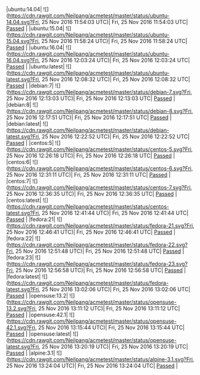 |ubuntu:14.04| ![](https://cdn.rawgit.com/Neilpang/acmetest/master/status/ubuntu-14.04.svg?Fri, 25 Nov 2016 11:54:03 UTC)| Fri, 25 Nov 2016 11:54:03 UTC| [Passed](https://github.com/Neilpang/acmetest/blob/master/logs/ubuntu-14.04.out) |
|ubuntu:15.04| ![](https://cdn.rawgit.com/Neilpang/acmetest/master/status/ubuntu-15.04.svg?Fri, 25 Nov 2016 11:58:24 UTC)| Fri, 25 Nov 2016 11:58:24 UTC| [Passed](https://github.com/Neilpang/acmetest/blob/master/logs/ubuntu-15.04.out) |
|ubuntu:16.04| ![](https://cdn.rawgit.com/Neilpang/acmetest/master/status/ubuntu-16.04.svg?Fri, 25 Nov 2016 12:03:24 UTC)| Fri, 25 Nov 2016 12:03:24 UTC| [Passed](https://github.com/Neilpang/acmetest/blob/master/logs/ubuntu-16.04.out) |
|ubuntu:latest| ![](https://cdn.rawgit.com/Neilpang/acmetest/master/status/ubuntu-latest.svg?Fri, 25 Nov 2016 12:08:32 UTC)| Fri, 25 Nov 2016 12:08:32 UTC| [Passed](https://github.com/Neilpang/acmetest/blob/master/logs/ubuntu-latest.out) |
|debian:7| ![](https://cdn.rawgit.com/Neilpang/acmetest/master/status/debian-7.svg?Fri, 25 Nov 2016 12:13:03 UTC)| Fri, 25 Nov 2016 12:13:03 UTC| [Passed](https://github.com/Neilpang/acmetest/blob/master/logs/debian-7.out) |
|debian:8| ![](https://cdn.rawgit.com/Neilpang/acmetest/master/status/debian-8.svg?Fri, 25 Nov 2016 12:17:51 UTC)| Fri, 25 Nov 2016 12:17:51 UTC| [Passed](https://github.com/Neilpang/acmetest/blob/master/logs/debian-8.out) |
|debian:latest| ![](https://cdn.rawgit.com/Neilpang/acmetest/master/status/debian-latest.svg?Fri, 25 Nov 2016 12:22:52 UTC)| Fri, 25 Nov 2016 12:22:52 UTC| [Passed](https://github.com/Neilpang/acmetest/blob/master/logs/debian-latest.out) |
|centos:5| ![](https://cdn.rawgit.com/Neilpang/acmetest/master/status/centos-5.svg?Fri, 25 Nov 2016 12:26:18 UTC)| Fri, 25 Nov 2016 12:26:18 UTC| [Passed](https://github.com/Neilpang/acmetest/blob/master/logs/centos-5.out) |
|centos:6| ![](https://cdn.rawgit.com/Neilpang/acmetest/master/status/centos-6.svg?Fri, 25 Nov 2016 12:31:11 UTC)| Fri, 25 Nov 2016 12:31:11 UTC| [Passed](https://github.com/Neilpang/acmetest/blob/master/logs/centos-6.out) |
|centos:7| ![](https://cdn.rawgit.com/Neilpang/acmetest/master/status/centos-7.svg?Fri, 25 Nov 2016 12:36:35 UTC)| Fri, 25 Nov 2016 12:36:35 UTC| [Passed](https://github.com/Neilpang/acmetest/blob/master/logs/centos-7.out) |
|centos:latest| ![](https://cdn.rawgit.com/Neilpang/acmetest/master/status/centos-latest.svg?Fri, 25 Nov 2016 12:41:44 UTC)| Fri, 25 Nov 2016 12:41:44 UTC| [Passed](https://github.com/Neilpang/acmetest/blob/master/logs/centos-latest.out) |
|fedora:21| ![](https://cdn.rawgit.com/Neilpang/acmetest/master/status/fedora-21.svg?Fri, 25 Nov 2016 12:46:41 UTC)| Fri, 25 Nov 2016 12:46:41 UTC| [Passed](https://github.com/Neilpang/acmetest/blob/master/logs/fedora-21.out) |
|fedora:22| ![](https://cdn.rawgit.com/Neilpang/acmetest/master/status/fedora-22.svg?Fri, 25 Nov 2016 12:51:48 UTC)| Fri, 25 Nov 2016 12:51:48 UTC| [Passed](https://github.com/Neilpang/acmetest/blob/master/logs/fedora-22.out) |
|fedora:23| ![](https://cdn.rawgit.com/Neilpang/acmetest/master/status/fedora-23.svg?Fri, 25 Nov 2016 12:56:58 UTC)| Fri, 25 Nov 2016 12:56:58 UTC| [Passed](https://github.com/Neilpang/acmetest/blob/master/logs/fedora-23.out) |
|fedora:latest| ![](https://cdn.rawgit.com/Neilpang/acmetest/master/status/fedora-latest.svg?Fri, 25 Nov 2016 13:02:06 UTC)| Fri, 25 Nov 2016 13:02:06 UTC| [Passed](https://github.com/Neilpang/acmetest/blob/master/logs/fedora-latest.out) |
|opensuse:13.2| ![](https://cdn.rawgit.com/Neilpang/acmetest/master/status/opensuse-13.2.svg?Fri, 25 Nov 2016 13:11:12 UTC)| Fri, 25 Nov 2016 13:11:12 UTC| [Passed](https://github.com/Neilpang/acmetest/blob/master/logs/opensuse-13.2.out) |
|opensuse:42.1| ![](https://cdn.rawgit.com/Neilpang/acmetest/master/status/opensuse-42.1.svg?Fri, 25 Nov 2016 13:15:44 UTC)| Fri, 25 Nov 2016 13:15:44 UTC| [Passed](https://github.com/Neilpang/acmetest/blob/master/logs/opensuse-42.1.out) |
|opensuse:latest| ![](https://cdn.rawgit.com/Neilpang/acmetest/master/status/opensuse-latest.svg?Fri, 25 Nov 2016 13:20:19 UTC)| Fri, 25 Nov 2016 13:20:19 UTC| [Passed](https://github.com/Neilpang/acmetest/blob/master/logs/opensuse-latest.out) |
|alpine:3.1| ![](https://cdn.rawgit.com/Neilpang/acmetest/master/status/alpine-3.1.svg?Fri, 25 Nov 2016 13:24:04 UTC)| Fri, 25 Nov 2016 13:24:04 UTC| [Passed](https://github.com/Neilpang/acmetest/blob/master/logs/alpine-3.1.out) |
